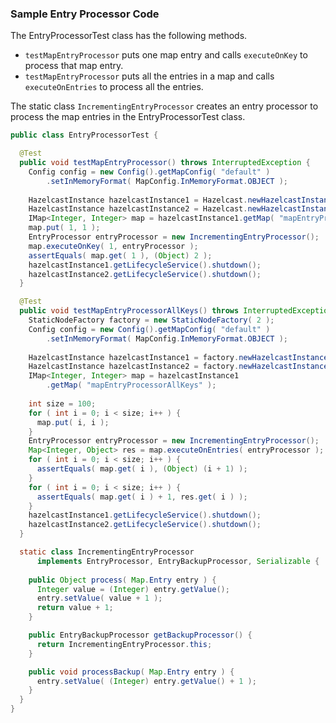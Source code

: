 

### Sample Entry Processor Code

The EntryProcessorTest class has the following methods.

* `testMapEntryProcessor` puts one map entry and calls `executeOnKey` to process that map entry.
* `testMapEntryProcessor` puts all the entries in a map and calls `executeOnEntries` to process 
   all the entries.

The static class `IncrementingEntryProcessor` creates an entry processor to process the map 
entries in the EntryProcessorTest class.


```java
public class EntryProcessorTest {

  @Test
  public void testMapEntryProcessor() throws InterruptedException {
    Config config = new Config().getMapConfig( "default" )
        .setInMemoryFormat( MapConfig.InMemoryFormat.OBJECT );
        
    HazelcastInstance hazelcastInstance1 = Hazelcast.newHazelcastInstance( config );
    HazelcastInstance hazelcastInstance2 = Hazelcast.newHazelcastInstance( config );
    IMap<Integer, Integer> map = hazelcastInstance1.getMap( "mapEntryProcessor" );
    map.put( 1, 1 );
    EntryProcessor entryProcessor = new IncrementingEntryProcessor();
    map.executeOnKey( 1, entryProcessor );
    assertEquals( map.get( 1 ), (Object) 2 );
    hazelcastInstance1.getLifecycleService().shutdown();
    hazelcastInstance2.getLifecycleService().shutdown();
  }

  @Test
  public void testMapEntryProcessorAllKeys() throws InterruptedException {
    StaticNodeFactory factory = new StaticNodeFactory( 2 );
    Config config = new Config().getMapConfig( "default" )
        .setInMemoryFormat( MapConfig.InMemoryFormat.OBJECT );
        
    HazelcastInstance hazelcastInstance1 = factory.newHazelcastInstance( config );
    HazelcastInstance hazelcastInstance2 = factory.newHazelcastInstance( config );
    IMap<Integer, Integer> map = hazelcastInstance1
        .getMap( "mapEntryProcessorAllKeys" );
        
    int size = 100;
    for ( int i = 0; i < size; i++ ) {
      map.put( i, i );
    }
    EntryProcessor entryProcessor = new IncrementingEntryProcessor();
    Map<Integer, Object> res = map.executeOnEntries( entryProcessor );
    for ( int i = 0; i < size; i++ ) {
      assertEquals( map.get( i ), (Object) (i + 1) );
    }
    for ( int i = 0; i < size; i++ ) {
      assertEquals( map.get( i ) + 1, res.get( i ) );
    }
    hazelcastInstance1.getLifecycleService().shutdown();
    hazelcastInstance2.getLifecycleService().shutdown();
  }

  static class IncrementingEntryProcessor
      implements EntryProcessor, EntryBackupProcessor, Serializable {
      
    public Object process( Map.Entry entry ) {
      Integer value = (Integer) entry.getValue();
      entry.setValue( value + 1 );
      return value + 1;
    }

    public EntryBackupProcessor getBackupProcessor() {
      return IncrementingEntryProcessor.this;
    }

    public void processBackup( Map.Entry entry ) {
      entry.setValue( (Integer) entry.getValue() + 1 );
    }
  }
}
```

